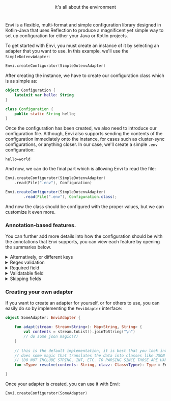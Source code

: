 <div align="center">it's all about the environment</div>

#

Envi is a flexible, multi-format and simple configuration library designed in Kotlin-Java that uses Reflection to produce a magnificent yet
simple way to set up configuration for either your Java or Kotlin projects.

To get started with Envi, you must create an instance of it by selecting an adapter that you want to use. In this example, we'll use the `SimpleDotenvAdapter`:
```kotlin
Envi.createConfigurator(SimpleDotenvAdapter)
```

After creating the instance, we have to create our configuration class which is as simple as:
```kotlin
object Configuration {
    lateinit var hello: String
}
```
```java
class Configuration {
    public static String hello;
}
```

Once the configuration has been created, we also need to introduce our configuration file. Although, Envi also supports sending the contents of the configuration
immediately onto the instance, for cases such as cluster-sync configurations, or anything closer. In our case, we'll create a simple `.env` configuration:
```dotenv
hello=world
```

And now, we can do the final part which is allowing Envi to read the file:
```kotlin
Envi.createConfigurator(SimpleDotenvAdapter)
    .read(File(".env"), Configuration)
```
```java
Envi.createConfigurator(SimpleDotenvAdapter)
        .read(File(".env"), Configuration.class);
```

And now the class should be configured with the proper values, but we can customize it even more.

### Annotation-based features.
You can further add more details into how the configuration should be with the annotations that Envi supports, you can view
each feature by opening the summaries below.

<details>
    <summary>Alternatively, or different keys</summary>

```kotlin
object Configuration {
    @Alternatively(name = "hello")
    lateinit var world: String
}
```
```dotenv
hello=world
```
</details>
<details>
    <summary>Regex validation</summary>

```kotlin
object Configuration {
    @Regex(pattern = "world")
    lateinit var hello: String
}
```
```dotenv
hello=world
```

</details>
<details>
    <summary>Required field</summary>

```kotlin
object Configuration {
    // throws an exception in this example
    @Required
    lateinit var world: String 
}
```
```dotenv
hello=
```

</details>
<details>
    <summary>Validatable field</summary>

```kotlin
object Configuration {
    @Validatable(with = "envi.world")
    lateinit var world: String
}

fun main { 
    Envi.validators["envi.world"] = EnviValidator { contents -> contents.equals("world") } 
}
```
```dotenv
hello=world
```

</details>
<details>
    <summary>Skipping fields</summary>

```kotlin
object Configuration { 
    // should have no value.
    @Skip
    lateinit var world: String
}
```
```dotenv
hello=world
```

</details>

### Creating your own adapter

If you want to create an adapter for yourself, or for others to use, you can easily do so by implementing the `EnviAdapter` interface:
```kotlin
object SomeAdapter: EnviAdapter {

    fun adapt(stream: Stream<String>): Map<String, String> {
        val contents = stream.toList().joinToString("\n")
        // do some json magic(?)
    }
    
    // this is the default implementation, it is best that you look into it though especially if your adapter 
    // does some magic that translates the data into classes like JSON does.
    // (DO NOT INCLUDE STRING, INT, ETC. TO PARSING SINCE THOSE ARE HANDLED BY THE REFLECTION ENGINE)
    fun <Type> resolve(contents: String, clazz: Class<Type>): Type = EnviBiasedConverter.adapt(contents, clazz)

}
```

Once your adapter is created, you can use it with Envi:
```kotlin
Envi.createConfigurator(SomeAdapter)
```